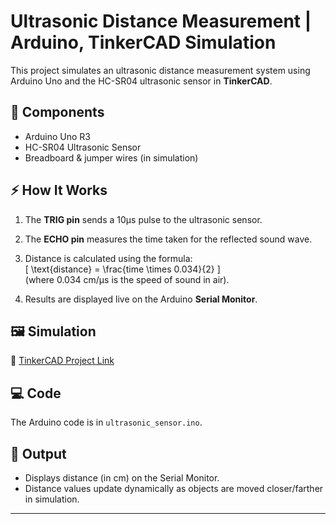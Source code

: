 # Ultrasonic Distance Measurement | Arduino, TinkerCAD Simulation

This project simulates an ultrasonic distance measurement system using Arduino Uno and the HC-SR04 ultrasonic sensor in **TinkerCAD**.

## 📌 Components
- Arduino Uno R3
- HC-SR04 Ultrasonic Sensor
- Breadboard & jumper wires (in simulation)

## ⚡ How It Works
1. The **TRIG pin** sends a 10µs pulse to the ultrasonic sensor.  
2. The **ECHO pin** measures the time taken for the reflected sound wave.  
3. Distance is calculated using the formula:  
   \[
   \text{distance} = \frac{time \times 0.034}{2}
   \]  
   (where 0.034 cm/µs is the speed of sound in air).  

4. Results are displayed live on the Arduino **Serial Monitor**.  

## 🖼 Simulation
🔗 [TinkerCAD Project Link](https://www.tinkercad.com/things/3bIyaNpWi3F/editel?returnTo=%2Fdashboard&sharecode=5O9DrxBUGtFy-_LJDoxncAUJDzKvLP2yWbRfopVVhu4)  

## 💻 Code
The Arduino code is in `ultrasonic_sensor.ino`.

## 🎯 Output
- Displays distance (in cm) on the Serial Monitor.  
- Distance values update dynamically as objects are moved closer/farther in simulation.  

---

